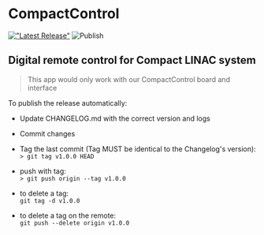 # CompactControl

[!["Latest Release"](https://img.shields.io/badge/Release-v1.5.5-9cf.svg)](https://github.com/saeeddiscovery/CompactControl/releases/latest)
![Publish](https://github.com/saeeddiscovery/CompactControl/workflows/Publish/badge.svg)

## Digital remote control for Compact LINAC system

> This app would only work with our CompactControl board and interface

To publish the release automatically:
- Update CHANGELOG.md with the correct version and logs
- Commit changes
- Tag the last commit (Tag MUST be identical to the Changelog's version):  
    ```> git tag v1.0.0 HEAD```
- push with tag:   
    ```> git push origin --tag v1.0.0```

- to delete a tag:    
```git tag -d v1.0.0```
- to delete a tag on the remote:  
```git push --delete origin v1.0.0```

